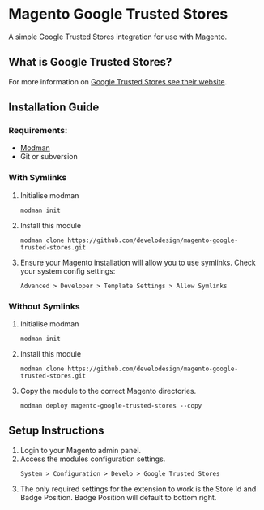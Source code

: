 # Magento Google Trusted Stores
A simple Google Trusted Stores integration for use with Magento.

## What is Google Trusted Stores?
For more information on [Google Trusted Stores see their website](http://www.google.com/trustedstores/for-businesses/).

## Installation Guide
### Requirements:
- [Modman](https://github.com/colinmollenhour/modman)
- Git or subversion

### With Symlinks
1. Initialise modman
    ```
    modman init
    ```
2. Install this module
    ```
    modman clone https://github.com/develodesign/magento-google-trusted-stores.git
    ```
3. Ensure your Magento installation will allow you to use symlinks. Check your system config settings:
    ```
    Advanced > Developer > Template Settings > Allow Symlinks
    ```

### Without Symlinks
1. Initialise modman
    ```
    modman init
    ```
2. Install this module
    ```
    modman clone https://github.com/develodesign/magento-google-trusted-stores.git
    ```
3. Copy the module to the correct Magento directories.
    ```
    modman deploy magento-google-trusted-stores --copy
    ```
## Setup Instructions
1. Login to your Magento admin panel.
2. Access the modules configuration settings.
    ```
    System > Configuration > Develo > Google Trusted Stores
    ```
3. The only required settings for the extension to work is the Store Id and Badge Position. Badge Position will default to bottom right.
